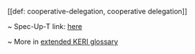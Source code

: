 [[def: cooperative-delegation, cooperative delegation]]

~ Spec-Up-T link: <a href='https://weboftrust.github.io/WOT-terms/docs/glossary/cooperative-delegation'>here</a>

~ More in <a href="https://weboftrust.github.io/WOT-terms/docs/glossary/cooperative-delegation">extended KERI glossary</a>
